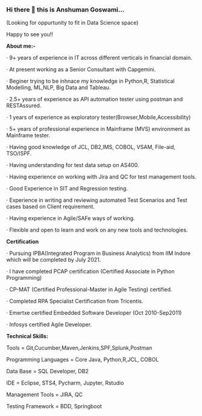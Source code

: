 ### Hi there 👋 this is Anshuman Goswami...
(Looking for oppurtunity to fit in Data Science space)

Happy to see you!!

**About me:-**

· 9+ years of experience in IT across different verticals in financial domain.

· At present working as a Senior Consultant with Capgemini.

· Beginer trying to be inhnace my knowledge in Python,R, Statistical Modelling, ML,NLP, Big Data and Tableau.

· 2.5+ years of experience as API automation tester using postman and RESTAssured.

· 1 years of experience as exploratory tester(Browser,Mobile,Accessibility)

· 5+ years of professional experience in Mainframe (MVS) environment as Mainframe tester.

· Having good knowledge of JCL, DB2,IMS, COBOL, VSAM, File-aid, TSO/ISPF.

· Having understanding for test data setup on AS400.

· Having experience on working with Jira and QC for test management tools.

· Good Experience in SIT and Regression testing.

· Experience in writing and reviewing automated Test Scenarios and Test cases based on Client requirement.

· Having experience in Agile/SAFe ways of working.

· Flexible and open to learn and work on any new tools and technologies.


**Certification**

· Pursuing IPBA(Integrated Program in Business Analytics) from IIM Indore which will be completed by July 2021.

· I have completed PCAP certification (Certified Associate in Python Programming)

· CP-MAT (Certified Professional-Master in Agile Testing) certified.

· Completed RPA Specialist Certification from Tricentis.

· Emertxe certified Embedded Software Developer (Oct 2010-Sep2011)

· Infosys certified Agile Developer.

**Technical Skills:**

Tools = Git,Cucumber,Maven,Jenkins,SPF,Splunk,Postman

Programming Languages = Core Java, Python,R,JCL, COBOL

Data Base = SQL Developer, DB2

IDE = Eclipse, STS4, Pycharm, Jupyter, Rstudio

Management Tools = JIRA, QC

Testing Framework = BDD, Springboot
